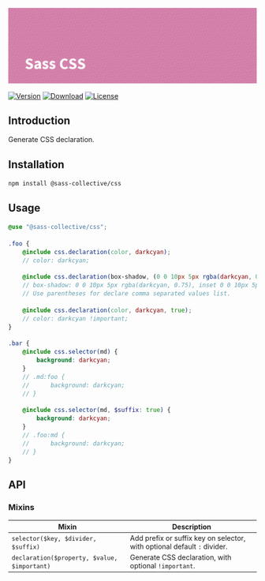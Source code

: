 ![Sass CSS](.github/banner.png)

[![Version](https://flat.badgen.net/npm/v/@sass-collective/css)](https://www.npmjs.com/package/@sass-collective/css)
[![Download](https://flat.badgen.net/npm/dt/@sass-collective/css)](https://www.npmjs.com/package/@sass-collective/css)
[![License](https://flat.badgen.net/npm/license/@sass-collective/css)](https://www.npmjs.com/package/@sass-collective/css)

## Introduction

Generate CSS declaration.

## Installation

```shell
npm install @sass-collective/css
```

## Usage

```scss
@use "@sass-collective/css";

.foo {
    @include css.declaration(color, darkcyan);
    // color: darkcyan;
    
    @include css.declaration(box-shadow, (0 0 10px 5px rgba(darkcyan, 0.75), inset 0 0 10px 5px rgba(darkcyan, 0.75)));
    // box-shadow: 0 0 10px 5px rgba(darkcyan, 0.75), inset 0 0 10px 5px rgba(darkcyan, 0.75);
    // Use parentheses for declare comma separated values list.
    
    @include css.declaration(color, darkcyan, true);
    // color: darkcyan !important;
}

.bar {
    @include css.selector(md) {
        background: darkcyan;
    }
    // .md:foo {
    //      background: darkcyan;
    // }
    
    @include css.selector(md, $suffix: true) {
        background: darkcyan;
    }
    // .foo:md { 
    //      background: darkcyan;
    // }
}
```

## API

### Mixins

| Mixin | Description |
| --- | --- |
| `selector($key, $divider, $suffix)` | Add prefix or suffix key on selector, with optional default `:` divider. |
| `declaration($property, $value, $important)` | Generate CSS declaration, with optional `!important`. |
